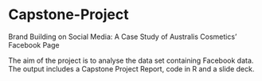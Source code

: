 # Capstone-Project

Brand Building on Social Media: A Case Study of Australis Cosmetics’ Facebook Page

The aim of the project is to analyse the data set containing Facebook data. The output includes a Capstone Project Report, code in R and a slide deck.
